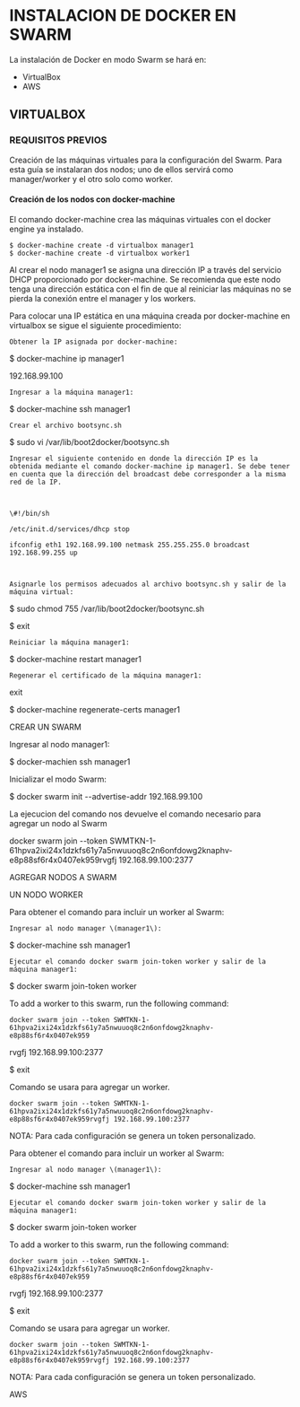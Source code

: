 # INSTALACION DE DOCKER EN SWARM

La instalación de Docker en modo Swarm se hará en:

* VirtualBox
* AWS

## VIRTUALBOX

### REQUISITOS PREVIOS

Creación de las máquinas virtuales para la configuración del Swarm. Para esta guía se instalaran dos nodos; uno de ellos servirá como manager/worker y el otro solo como worker.

#### Creación de los nodos con docker-machine

El comando docker-machine crea las máquinas virtuales con el docker engine ya instalado.

```
$ docker-machine create -d virtualbox manager1
$ docker-machine create -d virtualbox worker1
```





Al crear el nodo manager1 se asigna una dirección IP a través del servicio DHCP proporcionado por docker-machine. Se recomienda que este nodo tenga una dirección estática con el fin de que al reiniciar las máquinas no se pierda la conexión entre el manager y los workers.



Para colocar una IP estática en una máquina creada por docker-machine en virtualbox se sigue el siguiente procedimiento:



    Obtener la IP asignada por docker-machine:



$ docker-machine ip manager1





192.168.99.100



    Ingresar a la máquina manager1:



$ docker-machine ssh manager1



    Crear el archivo bootsync.sh



$ sudo vi /var/lib/boot2docker/bootsync.sh



    Ingresar el siguiente contenido en donde la dirección IP es la obtenida mediante el comando docker-machine ip manager1. Se debe tener en cuenta que la dirección del broadcast debe corresponder a la misma red de la IP.



    \#!/bin/sh

    /etc/init.d/services/dhcp stop

    ifconfig eth1 192.168.99.100 netmask 255.255.255.0 broadcast 192.168.99.255 up



    Asignarle los permisos adecuados al archivo bootsync.sh y salir de la máquina virtual:



$ sudo chmod 755 /var/lib/boot2docker/bootsync.sh

$ exit



    Reiniciar la máquina manager1:



$ docker-machine restart manager1



    Regenerar el certificado de la máquina manager1:



exit



$ docker-machine regenerate-certs manager1





CREAR UN SWARM



Ingresar al nodo manager1:



$ docker-machien ssh manager1



Inicializar el modo Swarm:



$ docker swarm init --advertise-addr 192.168.99.100





La ejecucion del comando nos devuelve el comando necesario para agregar un nodo al Swarm



docker swarm join --token SWMTKN-1-61hpva2ixi24x1dzkfs61y7a5nwuuoq8c2n6onfdowg2knaphv-e8p88sf6r4x0407ek959rvgfj 192.168.99.100:2377



AGREGAR NODOS A SWARM

UN NODO WORKER





Para obtener el comando para incluir un worker al Swarm:



    Ingresar al nodo manager \(manager1\):



$ docker-machine ssh manager1



    Ejecutar el comando docker swarm join-token worker y salir de la máquina manager1:



$ docker swarm join-token worker





To add a worker to this swarm, run the following command:

    docker swarm join --token SWMTKN-1-61hpva2ixi24x1dzkfs61y7a5nwuuoq8c2n6onfdowg2knaphv-e8p88sf6r4x0407ek959

rvgfj 192.168.99.100:2377





$ exit



Comando se usara para agregar un worker.



    docker swarm join --token SWMTKN-1-61hpva2ixi24x1dzkfs61y7a5nwuuoq8c2n6onfdowg2knaphv-e8p88sf6r4x0407ek959rvgfj 192.168.99.100:2377



NOTA: Para cada configuración se genera un token personalizado.





Para obtener el comando para incluir un worker al Swarm:



    Ingresar al nodo manager \(manager1\):



$ docker-machine ssh manager1



    Ejecutar el comando docker swarm join-token worker y salir de la máquina manager1:



$ docker swarm join-token worker





To add a worker to this swarm, run the following command:

    docker swarm join --token SWMTKN-1-61hpva2ixi24x1dzkfs61y7a5nwuuoq8c2n6onfdowg2knaphv-e8p88sf6r4x0407ek959

rvgfj 192.168.99.100:2377





$ exit



Comando se usara para agregar un worker.



    docker swarm join --token SWMTKN-1-61hpva2ixi24x1dzkfs61y7a5nwuuoq8c2n6onfdowg2knaphv-e8p88sf6r4x0407ek959rvgfj 192.168.99.100:2377



NOTA: Para cada configuración se genera un token personalizado.





AWS



